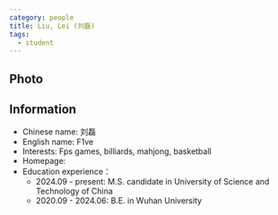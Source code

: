 ```yaml
---
category: people
title: Liu, Lei (刘磊)
tags:
  - student
---
```


## Photo

<!-- ![heqian](https://github.com/ustc-ivclab/ustc-ivclab.github.io/assets/116997215/3694b868-a9e3-414e-a893-40db390f8c4c) -->

## Information

- Chinese name: 刘磊
- English name: F1ve
- Interests: Fps games, billiards, mahjong, basketball
- Homepage: 
- Education experience：
  - 2024.09 - present: M.S. candidate in University of Science and Technology of China
  - 2020.09 - 2024.06: B.E. in Wuhan University